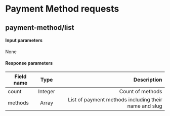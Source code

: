 # Payment Method requests

## payment-method/list

#### Input parameters

None

#### Response parameters

| Field name    | Type          | Description                                                 |
| ------------- | :------------:| -----------------------------------------------------------:|
| count         | Integer       | Count of methods                                            |
| methods       | Array         | List of payment methods including their name and slug       |
